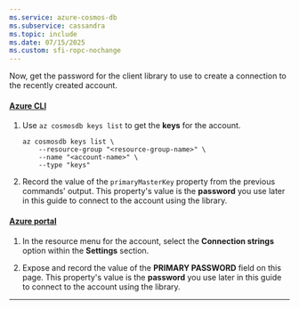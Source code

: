```yaml
---
ms.service: azure-cosmos-db
ms.subservice: cassandra
ms.topic: include
ms.date: 07/15/2025
ms.custom: sfi-ropc-nochange
---
```


Now, get the password for the client library to use to create a connection to the recently created account.

#### [Azure CLI](#tab/azure-cli)

1. Use `az cosmosdb keys list` to get the **keys** for the account.

    ```azurecli-interactive
    az cosmosdb keys list \
        --resource-group "<resource-group-name>" \
        --name "<account-name>" \
        --type "keys"
    ```

1. Record the value of the `primaryMasterKey` property from the previous commands' output. This property's value is the **password** you use later in this guide to connect to the account using the library.

#### [Azure portal](#tab/azure-portal)

1. In the resource menu for the account, select the **Connection strings** option within the **Settings** section.

1. Expose and record the value of the **PRIMARY PASSWORD** field on this page. This property's value is the **password** you use later in this guide to connect to the account using the library.

---
